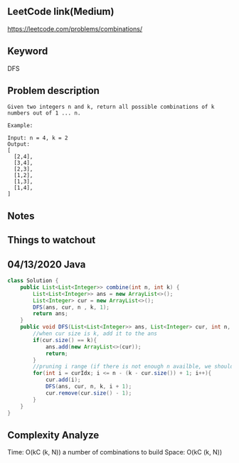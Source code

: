 ## LeetCode link(Medium)
https://leetcode.com/problems/combinations/

## Keyword
DFS

## Problem description
```
Given two integers n and k, return all possible combinations of k numbers out of 1 ... n.

Example:

Input: n = 4, k = 2
Output:
[
  [2,4],
  [3,4],
  [2,3],
  [1,2],
  [1,3],
  [1,4],
]
```



## Notes


## Things to watchout

## 04/13/2020 Java

```java
class Solution {
    public List<List<Integer>> combine(int n, int k) {
        List<List<Integer>> ans = new ArrayList<>();
        List<Integer> cur = new ArrayList<>();
        DFS(ans, cur, n , k, 1);
        return ans;
    }
    public void DFS(List<List<Integer>> ans, List<Integer> cur, int n, int k, int curIdx){
        //when cur size is k, add it to the ans
        if(cur.size() == k){
            ans.add(new ArrayList<>(cur));
            return;
        }
        //pruning i range (if there is not enough n availble, we should skip)
        for(int i = curIdx; i <= n - (k - cur.size()) + 1; i++){
            cur.add(i);
            DFS(ans, cur, n, k, i + 1);
            cur.remove(cur.size() - 1);
        }
    }
}

```
## Complexity Analyze
Time: O(kC (k, N)) a number of combinations to build
Space: O(kC (k, N))